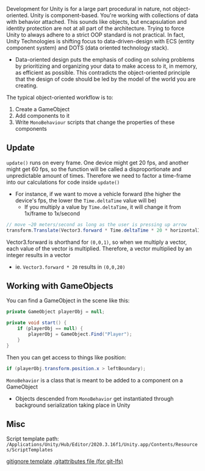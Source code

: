 
Development for Unity is for a large part procedural in nature, not object-oriented. Unity is component-based. You're working with collections of data with behavior attached. This sounds like objects, but encapsulation and identity protection are not at all part of the architecture. Trying to force Unity to always adhere to a strict OOP standard is not practical. In fact, Unity Technologies is shifting focus to data-driven-design with ECS (entity component system) and DOTS (data oriented technology stack).
- Data-oriented design puts the emphasis of coding on solving problems by prioritizing and organizing your data to make access to it, in memory, as efficient as possible. This contradicts the object-oriented principle that the design of code should be led by the model of the world you are creating.

The typical object-oriented workflow is to:
1. Create a GameObject
2. Add components to it
3. Write `MonoBehaviour` scripts that change the properties of these components

## Update
`update()` runs on every frame. One device might get 20 fps, and another might get 60 fps, so the function will be called a disproportionate and unpredictable amount of times. Therefore we need to factor a time-frame into our calculations for code inside `update()`
- For instance, if we want to move a vehicle forward (the higher the device's fps, the lower the `Time.deltaTime` value will be)
    - If you multiply a value by `Time.deltaTime`, it will change it from 1x/frame to 1x/second

```cs
// move ~20 meters/second as long as the user is pressing up arrow
transform.Translate(Vector3.forward * Time.deltaTime * 20 * horizontalInput)
```
Vector3.forward is shorthand for `(0,0,1)`, so when we multiply a vector, each value of the vector is multiplied. Therefore, a vector multiplied by an integer results in a vector
- ie. `Vector3.forward * 20` results in `(0,0,20)`

## Working with GameObjects
You can find a GameObject in the scene like this:
```cs
private GameObject playerObj = null;

private void start() {
    if (playerObj == null) {
        playerObj = GameObject.Find("Player");
    }
}

```

Then you can get access to things like position:
```cs
if (playerObj.transform.position.x > leftBoundary);
```

`MonoBehavior` is a class that is meant to be added to a component on a GameObject
- Objects descended from `MonoBehavior` get instantiated through background serialization taking place in Unity

## Misc
Script template path:
`/Applications/Unity/Hub/Editor/2020.3.16f1/Unity.app/Contents/Resources/ScriptTemplates`

[gitignore template](https://github.com/github/gitignore/blob/master/Unity.gitignore)
[.gitattributes file (for git-lfs)](https://gist.github.com/Tycholiz/d9d11c2e8cc8c0c898addc80631c5294)
